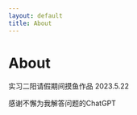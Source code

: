 ```yaml
---
layout: default
title: About
---
```


<!--意识到md文档都需要一个前言，而且注释的方法也不一样-->
<h1>About</h1>
实习二阳请假期间摸鱼作品
2023.5.22

感谢不懈为我解答问题的ChatGPT